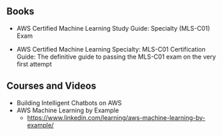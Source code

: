 ## Books
- AWS Certified Machine Learning Study Guide: Specialty (MLS-C01) Exam

- AWS Certified Machine Learning Specialty: MLS-C01 Certification Guide: The definitive guide to passing the MLS-C01 exam on the very first attempt


## Courses and Videos
- Building Intelligent Chatbots on AWS
- AWS Machine Learning by Example
  - https://www.linkedin.com/learning/aws-machine-learning-by-example/
